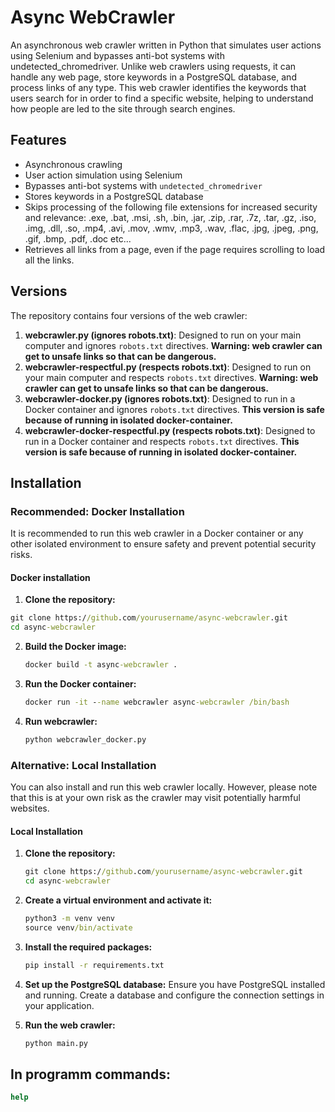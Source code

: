 # Async WebCrawler

An asynchronous web crawler written in Python that simulates user actions using Selenium and bypasses anti-bot systems with undetected_chromedriver. Unlike web crawlers using requests, it can handle any web page, store keywords in a PostgreSQL database, and process links of any type. This web crawler identifies the keywords that users search for in order to find a specific website, helping to understand how people are led to the site through search engines.

## Features
- Asynchronous crawling
- User action simulation using Selenium
- Bypasses anti-bot systems with `undetected_chromedriver`
- Stores keywords in a PostgreSQL database
- Skips processing of the following file extensions for increased security and relevance: .exe, .bat, .msi, .sh, .bin, .jar, .zip, .rar, .7z, .tar, .gz, .iso, .img, .dll, .so, .mp4, .avi, .mov, .wmv, .mp3, .wav, .flac, .jpg, .jpeg, .png, .gif, .bmp, .pdf, .doc etc...
- Retrieves all links from a page, even if the page requires scrolling to load all the links.

## Versions
The repository contains four versions of the web crawler:
1. **webcrawler.py (ignores robots.txt)**: Designed to run on your main computer and ignores `robots.txt` directives. **Warning: web crawler can get to unsafe links so that can be dangerous.**
2. **webcrawler-respectful.py (respects robots.txt)**: Designed to run on your main computer and respects `robots.txt` directives. **Warning: web crawler can get to unsafe links so that can be dangerous.**
3. **webcrawler-docker.py (ignores robots.txt)**: Designed to run in a Docker container and ignores `robots.txt` directives. **This version is safe because of running in isolated docker-container.**
4. **webcrawler-docker-respectful.py (respects robots.txt)**: Designed to run in a Docker container and respects `robots.txt` directives. **This version is safe because of running in isolated docker-container.**

## Installation

### Recommended: Docker Installation
It is recommended to run this web crawler in a Docker container or any other isolated environment to ensure safety and prevent potential security risks.

#### Docker installation

1. **Clone the repository:**
  ```cmd
  git clone https://github.com/yourusername/async-webcrawler.git
  cd async-webcrawler
  ```

2. **Build the Docker image:**
    ```cmd
    docker build -t async-webcrawler .
    ```

3. **Run the Docker container:**
    ```cmd
    docker run -it --name webcrawler async-webcrawler /bin/bash
    ```
4. **Run webcrawler:**
   ```cmd
   python webcrawler_docker.py
   ```
   
### Alternative: Local Installation
You can also install and run this web crawler locally. However, please note that this is at your own risk as the crawler may visit potentially harmful websites.

#### Local Installation

1. **Clone the repository:**
    ```cmd
    git clone https://github.com/yourusername/async-webcrawler.git
    cd async-webcrawler
    ```

2. **Create a virtual environment and activate it:**
    ```cmd
    python3 -m venv venv
    source venv/bin/activate
    ```

3. **Install the required packages:**
    ```cmd
    pip install -r requirements.txt
    ```

4. **Set up the PostgreSQL database:**
    Ensure you have PostgreSQL installed and running. Create a database and configure the connection settings in your application.

5. **Run the web crawler:**
    ```cmd
    python main.py
    ```

## In programm commands:
```cmd
help
```
